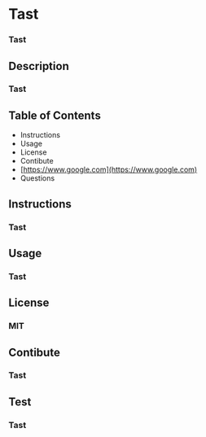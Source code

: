 # **Tast**

### Tast
## Description
### Tast
## Table of Contents
- Instructions
- Usage
- License
- Contibute
- [https://www.google.com](https://www.google.com)
- Questions
## Instructions
### Tast
## Usage
### Tast
## License
### MIT

## Contibute
### Tast
## Test
### Tast
